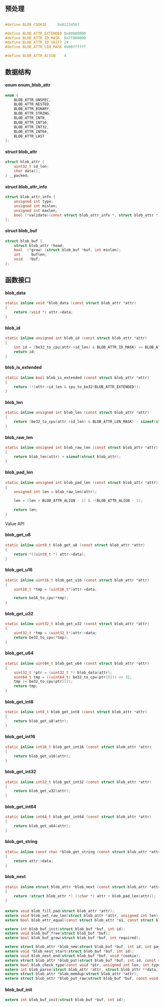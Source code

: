 
## 预处理

```c

#define BLOB_COOKIE		0x01234567

#define BLOB_ATTR_EXTENDED 0x80000000
#define BLOB_ATTR_ID_MASK  0x7f000000
#define BLOB_ATTR_ID_SHIFT 24
#define BLOB_ATTR_LEN_MASK 0x00ffffff

#define BLOB_ATTR_ALIGN    4
```


## 数据结构

#### enum enum_blob_attr

```c
enum {
	BLOB_ATTR_UNSPEC,
	BLOB_ATTR_NESTED,
	BLOB_ATTR_BINARY,
	BLOB_ATTR_STRING,
	BLOB_ATTR_INT8,
	BLOB_ATTR_INT16,
	BLOB_ATTR_INT32,
	BLOB_ATTR_INT64,
	BLOB_ATTR_LAST
};
```

#### struct blob_attr

```c
struct blob_attr {
	uint32_t id_len;
	char data[];
} __packed;
```


#### struct blob_attr_info

```c
struct blob_attr_info {
	unsigned int type;
	unsigned int minlen;
	unsigned int maxlen;
	bool (*validate)(const struct blob_attr_info *, struct blob_attr *);
};
```

#### struct blob_buf 

```c
struct blob_buf {
	struct blob_attr *head;
	bool  (*grow) (struct blob_buf *buf, int minlen);
	int     buflen;
	void   *buf;
};
```


## 函数接口


#### blob_data

```c
static inline void *blob_data (const struct blob_attr *attr)
{
	return (void *) attr->data;
}
```

#### blob_id

```c
static inline unsigned int blob_id (const struct blob_attr *attr)
{
	int id = (be32_to_cpu(attr->id_len) & BLOB_ATTR_ID_MASK) >> BLOB_ATTR_ID_SHIFT;
	return id;
}
```

#### blob_is_extended

```c
static inline bool blob_is_extended (const struct blob_attr *attr)
{
	return !!(attr->id_len & cpu_to_be32(BLOB_ATTR_EXTENDED));
}
```

#### blob_len

```c
static inline unsigned int blob_len (const struct blob_attr *attr)
{
	return (be32_to_cpu(attr->id_len) & BLOB_ATTR_LEN_MASK) - sizeof(struct blob_attr);
}
```


#### blob_raw_len

```c
static inline unsigned int blob_raw_len (const struct blob_attr *attr)
{
	return blob_len(attr) + sizeof(struct blob_attr);
}
```

#### blob_pad_len

```c
static inline unsigned int blob_pad_len (const struct blob_attr *attr)
{
	unsigned int len = blob_raw_len(attr);
	
    len = (len + BLOB_ATTR_ALIGN - 1) & ~(BLOB_ATTR_ALIGN - 1);
	
    return len;
}
```

Value API

#### blob_get_u8

```c
static inline uint8_t blob_get_u8 (const struct blob_attr *attr)
{
	return *((uint8_t *) attr->data);
}
```

#### blob_get_u16

```c
static inline uint16_t blob_get_u16 (const struct blob_attr *attr)
{
	uint16_t *tmp = (uint16_t*)attr->data;

	return be16_to_cpu(*tmp);
}
```

#### blob_get_u32

```c
static inline uint32_t blob_get_u32 (const struct blob_attr *attr)
{
	uint32_t *tmp = (uint32_t*)attr->data;
	return be32_to_cpu(*tmp);
}
```

#### blob_get_u64

```c
static inline uint64_t blob_get_u64 (const struct blob_attr *attr)
{
	uint32_t *ptr = (uint32_t *) blob_data(attr);
	uint64_t tmp = ((uint64_t) be32_to_cpu(ptr[0])) << 32;
	tmp |= be32_to_cpu(ptr[1]);
	return tmp;
}
```

#### blob_get_int8

```c
static inline int8_t blob_get_int8 (const struct blob_attr *attr)
{
	return blob_get_u8(attr);
}
```

#### blob_get_int16

```c
static inline int16_t blob_get_int16 (const struct blob_attr *attr)
{
	return blob_get_u16(attr);
}
```

#### blob_get_int32

```c
static inline int32_t blob_get_int32 (const struct blob_attr *attr)
{
	return blob_get_u32(attr);
}
```

#### blob_get_int64

```c
static inline int64_t blob_get_int64 (const struct blob_attr *attr)
{
	return blob_get_u64(attr);
}
```

#### blob_get_string

```c
static inline const char *blob_get_string (const struct blob_attr *attr)
{
	return attr->data;
}
```


#### blob_next

```c
static inline struct blob_attr *blob_next (const struct blob_attr *attr)
{
	return (struct blob_attr *) ((char *) attr + blob_pad_len(attr));
}
```


####

```c
extern void blob_fill_pad(struct blob_attr *attr);
extern void blob_set_raw_len(struct blob_attr *attr, unsigned int len);
extern bool blob_attr_equal(const struct blob_attr *a1, const struct blob_attr *a2);

extern int blob_buf_init(struct blob_buf *buf, int id);
extern void blob_buf_free(struct blob_buf *buf);
extern bool blob_buf_grow(struct blob_buf *buf, int required);

extern struct blob_attr *blob_new(struct blob_buf *buf, int id, int payload);
extern void *blob_nest_start(struct blob_buf *buf, int id);
extern void blob_nest_end(struct blob_buf *buf, void *cookie);
extern struct blob_attr *blob_put(struct blob_buf *buf, int id, const void *ptr, unsigned int len);
extern bool blob_check_type(const void *ptr, unsigned int len, int type);
extern int blob_parse(struct blob_attr *attr, struct blob_attr **data, const struct blob_attr_info *info, int max);
extern struct blob_attr *blob_memdup(struct blob_attr *attr);
extern struct blob_attr *blob_put_raw(struct blob_buf *buf, const void *ptr, unsigned int len);
```


#### blob_buf_init

```c
extern int blob_buf_init(struct blob_buf *buf, int id);
```